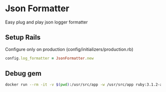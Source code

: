 # Json Formatter

Easy plug and play json logger formatter

## Setup Rails

Configure only on production (config/initializers/production.rb)

```ruby
config.log_formatter = JsonFormatter.new
```

## Debug gem

```sh
docker run --rm -it -v $(pwd):/usr/src/app -w /usr/src/app ruby:3.1.2-alpine sh
```
